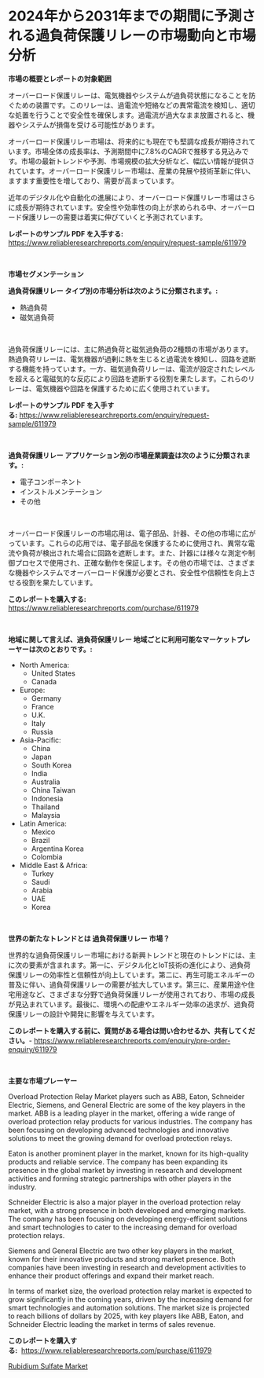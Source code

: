 <p><h1>2024年から2031年までの期間に予測される過負荷保護リレーの市場動向と市場分析</h1></p><p><strong>市場の概要とレポートの対象範囲</strong></p>
<p><p>オーバーロード保護リレーは、電気機器やシステムが過負荷状態になることを防ぐための装置です。このリレーは、過電流や短絡などの異常電流を検知し、適切な処置を行うことで安全性を確保します。過電流が過大なまま放置されると、機器やシステムが損傷を受ける可能性があります。</p><p>オーバーロード保護リレー市場は、将来的にも現在でも堅調な成長が期待されています。市場全体の成長率は、予測期間中に7.8%のCAGRで推移する見込みです。市場の最新トレンドや予測、市場規模の拡大分析など、幅広い情報が提供されています。オーバーロード保護リレー市場は、産業の発展や技術革新に伴い、ますます重要性を増しており、需要が高まっています。</p><p>近年のデジタル化や自動化の進展により、オーバーロード保護リレー市場はさらに成長が期待されています。安全性や効率性の向上が求められる中、オーバーロード保護リレーの需要は着実に伸びていくと予測されています。</p></p>
<p><strong>レポートのサンプル PDF を入手する:</strong> <a href="https://www.reliableresearchreports.com/enquiry/request-sample/611979">https://www.reliableresearchreports.com/enquiry/request-sample/611979</a></p>
<p>&nbsp;</p>
<p><strong>市場セグメンテーション</strong></p>
<p><strong>過負荷保護リレー タイプ別の市場分析は次のように分類されます。:</strong></p>
<p><ul><li>熱過負荷</li><li>磁気過負荷</li></ul></p>
<p>&nbsp;</p>
<p><p>過負荷保護リレーには、主に熱過負荷と磁気過負荷の2種類の市場があります。熱過負荷リレーは、電気機器が過剰に熱を生じると過電流を検知し、回路を遮断する機能を持っています。一方、磁気過負荷リレーは、電流が設定されたレベルを超えると電磁気的な反応により回路を遮断する役割を果たします。これらのリレーは、電気機器や回路を保護するために広く使用されています。</p></p>
<p><strong>レポートのサンプル PDF を入手する:</strong>&nbsp;<a href="https://www.reliableresearchreports.com/enquiry/request-sample/611979">https://www.reliableresearchreports.com/enquiry/request-sample/611979</a></p>
<p>&nbsp;</p>
<p><strong> 過負荷保護リレー アプリケーション別の市場産業調査は次のように分類されます。:</strong></p>
<p><ul><li>電子コンポーネント</li><li>インストルメンテーション</li><li>その他</li></ul></p>
<p>&nbsp;</p>
<p><p>オーバーロード保護リレーの市場応用は、電子部品、計器、その他の市場に広がっています。これらの応用では、電子部品を保護するために使用され、異常な電流や負荷が検出された場合に回路を遮断します。また、計器には様々な測定や制御プロセスで使用され、正確な動作を保証します。その他の市場では、さまざまな機器やシステムでオーバーロード保護が必要とされ、安全性や信頼性を向上させる役割を果たしています。</p></p>
<p><strong>このレポートを購入する:</strong>&nbsp; <a href="https://www.reliableresearchreports.com/purchase/611979">https://www.reliableresearchreports.com/purchase/611979</a></p>
<p>&nbsp;</p>
<p><strong>地域に関して言えば、過負荷保護リレー 地域ごとに利用可能なマーケットプレーヤーは次のとおりです。:</strong></p>
<p><ul>
    <li>
        North America:
        <ul>
            <li>United States</li>
            <li>Canada</li>
        </ul>
    </li>
    <li>
        Europe:
        <ul>
            <li>Germany</li>
            <li>France</li>
            <li>U.K.</li>
            <li>Italy</li>
            <li>Russia</li>
        </ul>
    </li>
    <li>
        Asia-Pacific:
        <ul>
            <li>China</li>
            <li>Japan</li>
            <li>South Korea</li>
            <li>India</li>
            <li>Australia</li>
            <li>China Taiwan</li>
            <li>Indonesia</li>
            <li>Thailand</li>
            <li>Malaysia</li>
        </ul>
    </li>
    <li>
        Latin America:
        <ul>
            <li>Mexico</li>
            <li>Brazil</li>
            <li>Argentina Korea</li>
            <li>Colombia</li>
        </ul>
    </li>
    <li>
        Middle East & Africa:
        <ul>
            <li>Turkey</li>
            <li>Saudi</li>
            <li>Arabia</li>
            <li>UAE</li>
            <li>Korea</li>
        </ul>
    </li>
    </ul></p>
<p>&nbsp;</p>
<p><strong>世界の新たなトレンドとは 過負荷保護リレー 市場？</strong></p>
<p><p>世界的な過負荷保護リレー市場における新興トレンドと現在のトレンドには、主に次の要素が含まれます。第一に、デジタル化とIoT技術の進化により、過負荷保護リレーの効率性と信頼性が向上しています。第二に、再生可能エネルギーの普及に伴い、過負荷保護リレーの需要が拡大しています。第三に、産業用途や住宅用途など、さまざまな分野で過負荷保護リレーが使用されており、市場の成長が見込まれています。最後に、環境への配慮やエネルギー効率の追求が、過負荷保護リレーの設計や開発に影響を与えています。</p></p>
<p><strong>このレポートを購入する前に、質問がある場合は問い合わせるか、共有してください。</strong>- <a href="https://www.reliableresearchreports.com/enquiry/pre-order-enquiry/611979">https://www.reliableresearchreports.com/enquiry/pre-order-enquiry/611979</a></p>
<p>&nbsp;</p>
<p><strong>主要な市場プレーヤー</strong></p>
<p><p>Overload Protection Relay Market players such as ABB, Eaton, Schneider Electric, Siemens, and General Electric are some of the key players in the market. ABB is a leading player in the market, offering a wide range of overload protection relay products for various industries. The company has been focusing on developing advanced technologies and innovative solutions to meet the growing demand for overload protection relays.</p><p>Eaton is another prominent player in the market, known for its high-quality products and reliable service. The company has been expanding its presence in the global market by investing in research and development activities and forming strategic partnerships with other players in the industry.</p><p>Schneider Electric is also a major player in the overload protection relay market, with a strong presence in both developed and emerging markets. The company has been focusing on developing energy-efficient solutions and smart technologies to cater to the increasing demand for overload protection relays.</p><p>Siemens and General Electric are two other key players in the market, known for their innovative products and strong market presence. Both companies have been investing in research and development activities to enhance their product offerings and expand their market reach.</p><p>In terms of market size, the overload protection relay market is expected to grow significantly in the coming years, driven by the increasing demand for smart technologies and automation solutions. The market size is projected to reach billions of dollars by 2025, with key players like ABB, Eaton, and Schneider Electric leading the market in terms of sales revenue.</p></p>
<p><strong>このレポートを購入する:</strong>&nbsp;&nbsp;<a href="https://www.reliableresearchreports.com/purchase/611979">https://www.reliableresearchreports.com/purchase/611979</a></p>
<p><p><a href="https://invited-way-688.notion.site/Rubidium-Sulfate-Market-Provides-Detailed-Segmentation-of-this-Market-based-on-Type-Application-an-1fcbddf627c64f5db9f61c94fba0aa05">Rubidium Sulfate Market</a></p></p>
